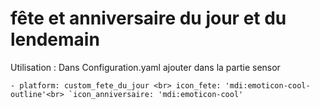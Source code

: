 # fête et anniversaire du jour et du lendemain

Utilisation : 
Dans Configuration.yaml ajouter dans la partie sensor

``- platform: custom_fete_du_jour <br>
	icon_fete: 'mdi:emoticon-cool-outline'<br>
	`icon_anniversaire: 'mdi:emoticon-cool'	``
	 